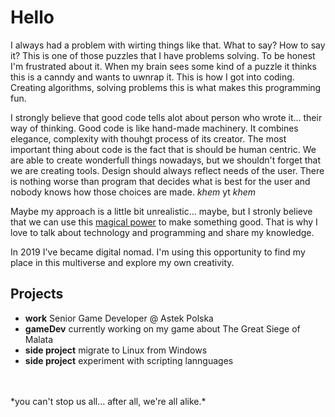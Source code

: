 # Hello
I always had a problem with wirting things like that. What to say? How to say it? This is one of those puzzles that I have problems solving. To be honest I'm frustrated about it. When my brain sees some kind of a puzzle it thinks this is a canndy and wants to uwnrap it. This is how I got into coding. Creating algorithms, solving problems this is what makes this programming fun.

I strongly believe that good code tells alot about person who wrote it... their way of thinking. Good code is like hand-made machinery. It combines elegance, complexity with thouhgt process of its creator. The most important thing about code is the fact that is should be human centric. We are able to create wonderfull things nowadays, but we shouldn't forget that we are creating tools. Design should always reflect needs of the user. There is nothing worse than program that decides what is best for the user and nobody knows how those choices are made. *khem* yt *khem*

Maybe my approach is a little bit unrealistic... maybe, but I stronly believe that we can use this [magical power](https://en.wikipedia.org/wiki/Clarke%27s_three_laws) to make something good. That is why I love to talk about technology and programming and share my knowledge. 

In 2019 I've became digital nomad. I'm using this opportunity to find my place in this multiverse and explore my own creativity.

## Projects
 - **work**           Senior Game Developer @ Astek Polska
 - **gameDev**        currently working on my game about The Great Siege of Malata
 - **side project**   migrate to Linux from Windows
 - **side project**   experiment with scripting lannguages 
 
 <br>
 <br>
*you can't stop us all... after all, we're all alike.*
<!--
**Huginn18/huginn18** is a ✨ _special_ ✨ repository because its `README.md` (this file) appears on your GitHub profile.

Here are some ideas to get you started:

- 🔭 I’m currently working on ...
- 🌱 I’m currently learning ...
- 👯 I’m looking to collaborate on ...
- 🤔 I’m looking for help with ...
- 💬 Ask me about ...
- 📫 How to reach me: ...
- 😄 Pronouns: ...
- ⚡ Fun fact: ...
-->
